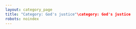```yaml
---
layout: category_page
title: "Category: God's justice"\category: God's justice
robots: noindex
---
```

